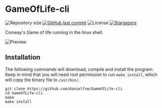 # GameOfLife-cli
![Repository size](https://img.shields.io/github/repo-size/danielfvm/GameOfLife-cli?color=39d45f) 
[![GitHub last commit](https://img.shields.io/github/last-commit/danielfvm/GameOfLife-cli?color=39d45f)](https://github.com/danielfvm/GameOfLife-cli/commits/master) 
![License](https://img.shields.io/badge/license-MIT-39d45f) 
[![Stargazers](https://img.shields.io/github/stars/danielfvm/GameOfLife-cli?color=39d45f&logo=github)](https://github.com/danielfvm/GameOfLife-cli/stargazers)

Conway's Game of life running in the linux shell.

![Preview](https://github.com/danielfvm/GameOfLife-cli/assets/23420640/17896e6a-0112-45ee-8e86-03ebf41c0a95)

## Installation
The following commands will download, compile and install the program. Keep in mind that you will
need root permission to run `make install`, which will copy the binary file to `/usr/bin/`.
```
git clone https://github.com/danielfvm/GameOfLife-cli
cd GameOfLife-cli
make
make install
```
